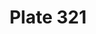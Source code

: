 ---
pid: '321'
an: '9'
title: Plate 321
rev_year: 
_date: '1801'
caption: Chapeau parfaitement rond. Habit boutonné.
translation: Perfectly round hat. Buttoned suit.
student: Barthélemy Glama
keywords: "[ Chapeau, Boutonné, Masculin ]"
permalink: /plates/321/
layout: plate-page
---